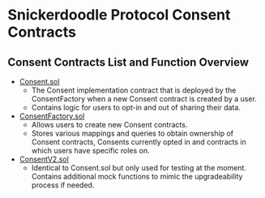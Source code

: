 # Snickerdoodle Protocol Consent Contracts

## Consent Contracts List and Function Overview

- [Consent.sol](/packages/contracts/docs/consent/Consent.md)
  - The Consent implementation contract that is deployed by the ConsentFactory when a new Consent contract is created by a user.
  - Contains logic for users to opt-in and out of sharing their data.
- [ConsentFactory.sol](/packages/contracts/docs/consent/ConsentFactory.md)
  - Allows users to create new Consent contracts.
  - Stores various mappings and queries to obtain ownership of Consent contracts, Consents currently opted in and contracts in which users have specific roles on.
- [ConsentV2.sol](/packages/contracts/docs/consent/ConsentFactory.md)
  - Identical to Consent.sol but only used for testing at the moment. Contains additional mock functions to mimic the upgradeability process if needed.

